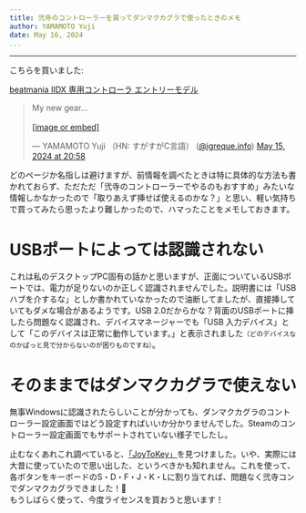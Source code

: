 ```yaml
---
title: 弐寺のコントローラーを買ってダンマクカグラで使ったときのメモ
author: YAMAMOTO Yuji
date: May 16, 2024
...
```

---

こちらを買いました:

[beatmania IIDX 専用コントローラ エントリーモデル](https://www.konamistyle.jp/products/detail.php?product_id=110744)

<blockquote class="bluesky-embed" data-bluesky-uri="at://did:plc:ccikl4jnjjzzap7ifyvce7d7/app.bsky.feed.post/3ksjner62nk2p" data-bluesky-cid="bafyreibmfwc3k6pumdmcnxlddwwpfo3yz4nvgflf7zey6ipnjowvuzkqja"><p lang="ja">My new gear...<br><br><a href="https://bsky.app/profile/did:plc:ccikl4jnjjzzap7ifyvce7d7/post/3ksjner62nk2p?ref_src=embed">[image or embed]</a></p>&mdash; YAMAMOTO Yuji （HN: すがすがC言語） (<a href="https://bsky.app/profile/did:plc:ccikl4jnjjzzap7ifyvce7d7?ref_src=embed">@igreque.info</a>) <a href="https://bsky.app/profile/did:plc:ccikl4jnjjzzap7ifyvce7d7/post/3ksjner62nk2p?ref_src=embed">May 15, 2024 at 20:58</a></blockquote><script async src="https://embed.bsky.app/static/embed.js" charset="utf-8"></script>

どのページか名指しは避けますが、前情報を調べたときは特に具体的な方法も書かれておらず、ただただ「弐寺のコントローラーでやるのもおすすめ」みたいな情報しかなかったので「取りあえず挿せば使えるのかな？」と思い、軽い気持ちで買ってみたら思ったより難しかったので、ハマったことをメモしておきます。

# USBポートによっては認識されない

これは私のデスクトップPC固有の話かと思いますが、正面についているUSBポートでは、電力が足りないのか正しく認識されませんでした。説明書には「USBハブを介するな」としか書かれていなかったので油断してましたが、直接挿していてもダメな場合があるようです。USB 2.0だからかな？背面のUSBポートに挿したら問題なく認識され、デバイスマネージャーでも「USB 入力デバイス」として「このデバイスは正常に動作しています。」と表示されました<small>（どのデバイスなのかぱっと見で分からないのが困りものですね）</small>。

# そのままではダンマクカグラで使えない

無事Windowsに認識されたらしいことが分かっても、ダンマクカグラのコントローラー設定画面ではどう設定すればいいか分かりませんでした。Steamのコントローラー設定画面でもサポートされていない様子でしたし。

止むなくあれこれ調べていると、[「JoyToKey」](https://joytokey.net/ja/)を見つけました。いや、実際には大昔に使っていたので思い出した、というべきかも知れません。これを使って、各ボタンをキーボードのS・D・F・J・K・Lに割り当てれば、問題なく弐寺コンでダンマクカグラできました！🎉  
もうしばらく使って、今度ライセンスを買おうと思います！
